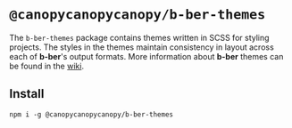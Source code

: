 # `@canopycanopycanopy/b-ber-themes`

The `b-ber-themes` package contains themes written in SCSS for styling projects. The styles in the themes maintain consistency in layout across each of **b-ber**'s output formats. More information about **b-ber** themes can be found in the [wiki](https://github.com/triplecanopy/b-ber/wiki/Themes).

## Install

```
npm i -g @canopycanopycanopy/b-ber-themes
```

